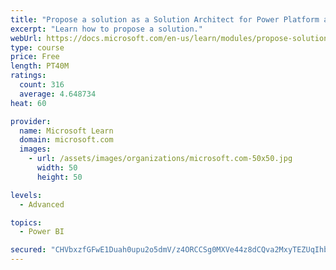```yaml
---
title: "Propose a solution as a Solution Architect for Power Platform and Dynamics 365"
excerpt: "Learn how to propose a solution."
webUrl: https://docs.microsoft.com/en-us/learn/modules/propose-solution/
type: course
price: Free
length: PT40M
ratings:
  count: 316
  average: 4.648734
heat: 60

provider:
  name: Microsoft Learn
  domain: microsoft.com
  images:
    - url: /assets/images/organizations/microsoft.com-50x50.jpg
      width: 50
      height: 50

levels:
  - Advanced

topics:
  - Power BI

secured: "CHVbxzfGFwE1Duah0upu2o5dmV/z4ORCCSg0MXVe44z8dCQva2MxyTEZUqIhbMwGTJKVy+oRePEE5QpaCXcR4wBL2Hf1sB+K1WPt9nyFCkhDQ11d7I2JAF9XwuK/wj2fHWIHa401i+A+JUngLc4ucdPpEk+wlDm22jOvUfIohuMe+evt+khocEWCBPRMcMpNfPFw5GclgV61Bd+eRXYrTkDOOdjSmzs1d7A8P+xd22/PGQv6mbFlXIWR71l6gD2fjqU0uYd3+XscVWiaK6whJ5O/1XNg7X8M4j7eW7C/p6Tlob0oco31R7iZxODfe9aL5CeQxwLQHZQGp02hu26VKd6/I5eHXEdHG4RXJ3j3k1NkTQzf2gXGOozvyPzrQ7UnOZBgvW42o94GnCY870GKGw==;S8MBtoacNEMpweTOAQHW8w=="
---
```


